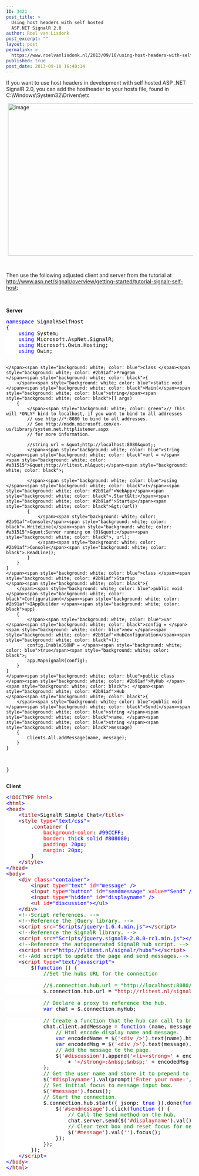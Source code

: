 ```yaml
---
ID: 3421
post_title: >
  Using host headers with self hosted
  ASP.NET SignalR 2.0
author: Roel van Lisdonk
post_excerpt: ""
layout: post
permalink: >
  https://www.roelvanlisdonk.nl/2013/09/10/using-host-headers-with-self-hosted-asp-net-signalr-2-0/
published: true
post_date: 2013-09-10 16:40:14
---
```

<p>If you want to use host headers in development with self hosted ASP .NET SignalR 2.0, you can add the hostheader to your hosts file, found in C:\Windows\System32\Drivers\etc</p>  <p><a href="http://www.roelvanlisdonk.nl/wp-content/uploads/2013/09/image15.png" rel="lightbox"><img title="image" style="border-top: 0px; border-right: 0px; background-image: none; border-bottom: 0px; padding-top: 0px; padding-left: 0px; margin: 0px 5px; border-left: 0px; display: inline; padding-right: 0px" border="0" alt="image" src="http://www.roelvanlisdonk.nl/wp-content/uploads/2013/09/image_thumb15.png" width="580" height="414" /></a></p>  <p>&#160;</p>  <p>Then use the following adjusted client and server from the tutorial at <a href="http://www.asp.net/signalr/overview/getting-started/tutorial-signalr-self-host">http://www.asp.net/signalr/overview/getting-started/tutorial-signalr-self-host</a>: </p>  <p>&#160;</p>  <p><strong>Server</strong></p>  <pre class="code"><span style="background: white; color: blue">namespace </span><span style="background: white; color: black">SignalRSelfHost
{
    </span><span style="background: white; color: blue">using </span><span style="background: white; color: black">System;
    </span><span style="background: white; color: blue">using </span><span style="background: white; color: black">Microsoft.AspNet.SignalR;
    </span><span style="background: white; color: blue">using </span><span style="background: white; color: black">Microsoft.Owin.Hosting;
    </span><span style="background: white; color: blue">using </span><span style="background: white; color: black">Owin;

    </span><span style="background: white; color: blue">class </span><span style="background: white; color: #2b91af">Program
    </span><span style="background: white; color: black">{
        </span><span style="background: white; color: blue">static void </span><span style="background: white; color: black">Main(</span><span style="background: white; color: blue">string</span><span style="background: white; color: black">[] args)
        {
            </span><span style="background: white; color: green">// This will *ONLY* bind to localhost, if you want to bind to all addresses
            // use http://*:8080 to bind to all addresses. 
            // See http://msdn.microsoft.com/en-us/library/system.net.httplistener.aspx 
            // for more information.
            
            //string url = &quot;http://localhost:8080&quot;;
            </span><span style="background: white; color: blue">string </span><span style="background: white; color: black">url = </span><span style="background: white; color: #a31515">&quot;http://rlitest.nl&quot;</span><span style="background: white; color: black">;

            </span><span style="background: white; color: blue">using </span><span style="background: white; color: black">(</span><span style="background: white; color: #2b91af">WebApp</span><span style="background: white; color: black">.Start&lt;</span><span style="background: white; color: #2b91af">Startup</span><span style="background: white; color: black">&gt;(url))
            {
                </span><span style="background: white; color: #2b91af">Console</span><span style="background: white; color: black">.WriteLine(</span><span style="background: white; color: #a31515">&quot;Server running on {0}&quot;</span><span style="background: white; color: black">, url);
                </span><span style="background: white; color: #2b91af">Console</span><span style="background: white; color: black">.ReadLine();
            }
        }
    }
    </span><span style="background: white; color: blue">class </span><span style="background: white; color: #2b91af">Startup
    </span><span style="background: white; color: black">{
        </span><span style="background: white; color: blue">public void </span><span style="background: white; color: black">Configuration(</span><span style="background: white; color: #2b91af">IAppBuilder </span><span style="background: white; color: black">app)
        {
            </span><span style="background: white; color: blue">var </span><span style="background: white; color: black">config = </span><span style="background: white; color: blue">new </span><span style="background: white; color: #2b91af">HubConfiguration</span><span style="background: white; color: black">();
            config.EnableJSONP = </span><span style="background: white; color: blue">true</span><span style="background: white; color: black">;
            app.MapSignalR(config);
        }
    }
    </span><span style="background: white; color: blue">public class </span><span style="background: white; color: #2b91af">MyHub </span><span style="background: white; color: black">: </span><span style="background: white; color: #2b91af">Hub
    </span><span style="background: white; color: black">{
        </span><span style="background: white; color: blue">public void </span><span style="background: white; color: black">Send(</span><span style="background: white; color: blue">string </span><span style="background: white; color: black">name, </span><span style="background: white; color: blue">string </span><span style="background: white; color: black">message)
        {
            Clients.All.addMessage(name, message);
        }
    }
}
</span></pre>



<p><strong>Client</strong></p>

<pre class="code"><span style="background: white; color: blue">&lt;!</span><span style="background: white; color: maroon">DOCTYPE </span><span style="background: white; color: red">html</span><span style="background: white; color: blue">&gt;
&lt;</span><span style="background: white; color: maroon">html</span><span style="background: white; color: blue">&gt;
&lt;</span><span style="background: white; color: maroon">head</span><span style="background: white; color: blue">&gt;
    &lt;</span><span style="background: white; color: maroon">title</span><span style="background: white; color: blue">&gt;</span><span style="background: white; color: black">SignalR Simple Chat</span><span style="background: white; color: blue">&lt;/</span><span style="background: white; color: maroon">title</span><span style="background: white; color: blue">&gt;
    &lt;</span><span style="background: white; color: maroon">style </span><span style="background: white; color: red">type</span><span style="background: white; color: blue">=&quot;text/css&quot;&gt;
        </span><span style="background: white; color: maroon">.container </span><span style="background: white; color: black">{
            </span><span style="background: white; color: red">background-color</span><span style="background: white; color: black">: </span><span style="background: white; color: blue">#99CCFF</span><span style="background: white; color: black">;
            </span><span style="background: white; color: red">border</span><span style="background: white; color: black">: </span><span style="background: white; color: blue">thick solid #808080</span><span style="background: white; color: black">;
            </span><span style="background: white; color: red">padding</span><span style="background: white; color: black">: </span><span style="background: white; color: blue">20px</span><span style="background: white; color: black">;
            </span><span style="background: white; color: red">margin</span><span style="background: white; color: black">: </span><span style="background: white; color: blue">20px</span><span style="background: white; color: black">;
        }
    </span><span style="background: white; color: blue">&lt;/</span><span style="background: white; color: maroon">style</span><span style="background: white; color: blue">&gt;
&lt;/</span><span style="background: white; color: maroon">head</span><span style="background: white; color: blue">&gt;
&lt;</span><span style="background: white; color: maroon">body</span><span style="background: white; color: blue">&gt;
    &lt;</span><span style="background: white; color: maroon">div </span><span style="background: white; color: red">class</span><span style="background: white; color: blue">=&quot;container&quot;&gt;
        &lt;</span><span style="background: white; color: maroon">input </span><span style="background: white; color: red">type</span><span style="background: white; color: blue">=&quot;text&quot; </span><span style="background: white; color: red">id</span><span style="background: white; color: blue">=&quot;message&quot; /&gt;
        &lt;</span><span style="background: white; color: maroon">input </span><span style="background: white; color: red">type</span><span style="background: white; color: blue">=&quot;button&quot; </span><span style="background: white; color: red">id</span><span style="background: white; color: blue">=&quot;sendmessage&quot; </span><span style="background: white; color: red">value</span><span style="background: white; color: blue">=&quot;Send&quot; /&gt;
        &lt;</span><span style="background: white; color: maroon">input </span><span style="background: white; color: red">type</span><span style="background: white; color: blue">=&quot;hidden&quot; </span><span style="background: white; color: red">id</span><span style="background: white; color: blue">=&quot;displayname&quot; /&gt;
        &lt;</span><span style="background: white; color: maroon">ul </span><span style="background: white; color: red">id</span><span style="background: white; color: blue">=&quot;discussion&quot;&gt;&lt;/</span><span style="background: white; color: maroon">ul</span><span style="background: white; color: blue">&gt;
    &lt;/</span><span style="background: white; color: maroon">div</span><span style="background: white; color: blue">&gt;
    </span><span style="background: white; color: #006400">&lt;!--Script references. --&gt;
    &lt;!--Reference the jQuery library. --&gt;
    </span><span style="background: white; color: blue">&lt;</span><span style="background: white; color: maroon">script </span><span style="background: white; color: red">src</span><span style="background: white; color: blue">=&quot;Scripts/jquery-1.6.4.min.js&quot;&gt;&lt;/</span><span style="background: white; color: maroon">script</span><span style="background: white; color: blue">&gt;
    </span><span style="background: white; color: #006400">&lt;!--Reference the SignalR library. --&gt;
    </span><span style="background: white; color: blue">&lt;</span><span style="background: white; color: maroon">script </span><span style="background: white; color: red">src</span><span style="background: white; color: blue">=&quot;Scripts/jquery.signalR-2.0.0-rc1.min.js&quot;&gt;&lt;/</span><span style="background: white; color: maroon">script</span><span style="background: white; color: blue">&gt;
    </span><span style="background: white; color: #006400">&lt;!--Reference the autogenerated SignalR hub script. --&gt;
    </span><span style="background: white; color: blue">&lt;</span><span style="background: white; color: maroon">script </span><span style="background: white; color: red">src</span><span style="background: white; color: blue">=&quot;http://rlitest.nl/signalr/hubs&quot;&gt;&lt;/</span><span style="background: white; color: maroon">script</span><span style="background: white; color: blue">&gt;
    </span><span style="background: white; color: #006400">&lt;!--Add script to update the page and send messages.--&gt;
    </span><span style="background: white; color: blue">&lt;</span><span style="background: white; color: maroon">script </span><span style="background: white; color: red">type</span><span style="background: white; color: blue">=&quot;text/javascript&quot;&gt;
        </span><span style="background: white; color: black">$(</span><span style="background: white; color: blue">function </span><span style="background: white; color: black">() {
            </span><span style="background: white; color: green">//Set the hubs URL for the connection

            //$.connection.hub.url = &quot;http://localhost:8080/signalr&quot;;
            </span><span style="background: white; color: black">$.connection.hub.url = </span><span style="background: white; color: #a31515">&quot;http://rlitest.nl/signalr&quot;</span><span style="background: white; color: black">;

            </span><span style="background: white; color: green">// Declare a proxy to reference the hub.
            </span><span style="background: white; color: blue">var </span><span style="background: white; color: black">chat = $.connection.myHub;

            </span><span style="background: white; color: green">// Create a function that the hub can call to broadcast messages.
            </span><span style="background: white; color: black">chat.client.addMessage = </span><span style="background: white; color: blue">function </span><span style="background: white; color: black">(name, message) {
                </span><span style="background: white; color: green">// Html encode display name and message.
                </span><span style="background: white; color: blue">var </span><span style="background: white; color: black">encodedName = $(</span><span style="background: white; color: #a31515">'&lt;div /&gt;'</span><span style="background: white; color: black">).text(name).html();
                </span><span style="background: white; color: blue">var </span><span style="background: white; color: black">encodedMsg = $(</span><span style="background: white; color: #a31515">'&lt;div /&gt;'</span><span style="background: white; color: black">).text(message).html();
                </span><span style="background: white; color: green">// Add the message to the page.
                </span><span style="background: white; color: black">$(</span><span style="background: white; color: #a31515">'#discussion'</span><span style="background: white; color: black">).append(</span><span style="background: white; color: #a31515">'&lt;li&gt;&lt;strong&gt;' </span><span style="background: white; color: black">+ encodedName
                    + </span><span style="background: white; color: #a31515">'&lt;/strong&gt;:&amp;nbsp;&amp;nbsp;' </span><span style="background: white; color: black">+ encodedMsg + </span><span style="background: white; color: #a31515">'&lt;/li&gt;'</span><span style="background: white; color: black">);
            };
            </span><span style="background: white; color: green">// Get the user name and store it to prepend to messages.
            </span><span style="background: white; color: black">$(</span><span style="background: white; color: #a31515">'#displayname'</span><span style="background: white; color: black">).val(prompt(</span><span style="background: white; color: #a31515">'Enter your name:'</span><span style="background: white; color: black">, </span><span style="background: white; color: #a31515">''</span><span style="background: white; color: black">));
            </span><span style="background: white; color: green">// Set initial focus to message input box.
            </span><span style="background: white; color: black">$(</span><span style="background: white; color: #a31515">'#message'</span><span style="background: white; color: black">).focus();
            </span><span style="background: white; color: green">// Start the connection.
            </span><span style="background: white; color: black">$.connection.hub.start({ jsonp: </span><span style="background: white; color: blue">true </span><span style="background: white; color: black">}).done(</span><span style="background: white; color: blue">function </span><span style="background: white; color: black">() {
                $(</span><span style="background: white; color: #a31515">'#sendmessage'</span><span style="background: white; color: black">).click(</span><span style="background: white; color: blue">function </span><span style="background: white; color: black">() {
                    </span><span style="background: white; color: green">// Call the Send method on the hub.
                    </span><span style="background: white; color: black">chat.server.send($(</span><span style="background: white; color: #a31515">'#displayname'</span><span style="background: white; color: black">).val(), $(</span><span style="background: white; color: #a31515">'#message'</span><span style="background: white; color: black">).val());
                    </span><span style="background: white; color: green">// Clear text box and reset focus for next comment.
                    </span><span style="background: white; color: black">$(</span><span style="background: white; color: #a31515">'#message'</span><span style="background: white; color: black">).val(</span><span style="background: white; color: #a31515">''</span><span style="background: white; color: black">).focus();
                });
            });
        });
    </span><span style="background: white; color: blue">&lt;/</span><span style="background: white; color: maroon">script</span><span style="background: white; color: blue">&gt;
&lt;/</span><span style="background: white; color: maroon">body</span><span style="background: white; color: blue">&gt;
&lt;/</span><span style="background: white; color: maroon">html</span><span style="background: white; color: blue">&gt;</span></pre>